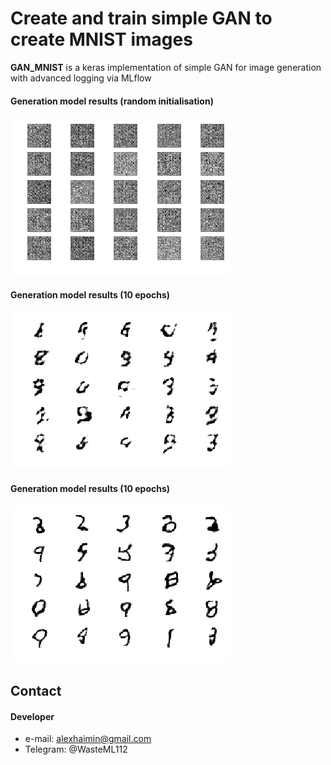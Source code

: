 Create and train simple GAN to create MNIST images
======
**GAN_MNIST** is a keras implementation of simple GAN for image generation with advanced logging via MLflow

#### Generation model results (random initialisation)
![Screenshot software](https://github.com/haimin777/ai-platform/blob/master/tasks/computer-vision/image-generation/GAN_MNIST/noise.png "screenshot software")

#### Generation model results (10 epochs)
![Screenshot software](https://github.com/haimin777/ai-platform/blob/master/tasks/computer-vision/image-generation/GAN_MNIST/10epochs.png "screenshot software")

#### Generation model results (10 epochs)
![Screenshot software](https://github.com/haimin777/ai-platform/blob/master/tasks/computer-vision/image-generation/GAN_MNIST/50epochs.png "screenshot software")



## Contact
#### Developer

* e-mail: alexhaimin@gmail.com
* Telegram: @WasteML112